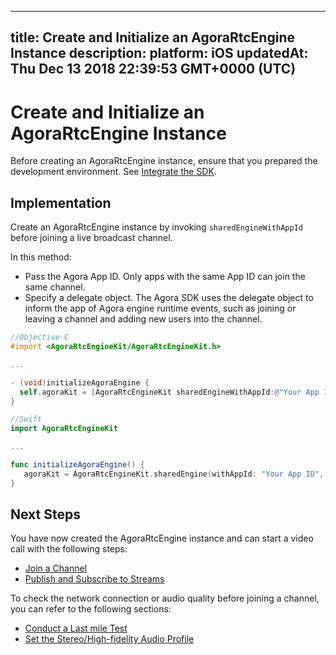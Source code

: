 
---
title: Create and Initialize an AgoraRtcEngine Instance
description: 
platform: iOS
updatedAt: Thu Dec 13 2018 22:39:53 GMT+0000 (UTC)
---
# Create and Initialize an AgoraRtcEngine Instance
Before creating an AgoraRtcEngine instance, ensure that you prepared the development environment. See [Integrate the SDK](../../en/Video/ios_video.md).

## Implementation

Create an AgoraRtcEngine instance by invoking `sharedEngineWithAppId` before joining a live broadcast channel.

In this method:

- Pass the Agora App ID. Only apps with the same App ID can join the same channel.
- Specify a delegate object. The Agora SDK uses the delegate object to inform the app of Agora engine runtime events, such as joining or leaving a channel and adding new users into the channel.

```objective-c
//Objective-C
#import <AgoraRtcEngineKit/AgoraRtcEngineKit.h>

...

- (void)initializeAgoraEngine {
  self.agoraKit = [AgoraRtcEngineKit sharedEngineWithAppId:@"Your App ID" delegate:self];
}
```

```swift
//Swift
import AgoraRtcEngineKit

...

func initializeAgoraEngine() {
   agoraKit = AgoraRtcEngineKit.sharedEngine(withAppId: "Your App ID", delegate: self)
}
```

## Next Steps
You have now created the AgoraRtcEngine instance and can start a video call with the following steps:
* [Join a Channel](../../cn/Video/join_video_ios.md)
* [Publish and Subscribe to Streams](../../cn/Video/publish_ios.md)

To check the network connection or audio quality before joining a channel, you can refer to the following sections:
* [Conduct a Last mile Test](../../cn/Video/lastmile_ios.md)
* [Set the Stereo/High-fidelity Audio Profile](../../cn/Video/audio_profile_ios.md)
